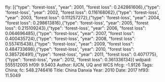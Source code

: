 fly: [{"type": 'forest-loss', "year": 2001, "forest loss": 0.242861606},{"type": 'forest-loss', "year": 2002, "forest loss": 0.116168062},{"type": 'forest-loss', "year": 2003, "forest loss": 0.111257272},{"type": 'forest-loss', "year": 2004, "forest loss": 0.298613816},{"type": 'forest-loss', "year": 2005, "forest loss": 0.215109243},{"type": 'forest-loss', "year": 2006, "forest loss": 0.064696485},{"type": 'forest-loss', "year": 2007, "forest loss": 0.400435724},{"type": 'forest-loss', "year": 2008, "forest loss": 0.557415438},{"type": 'forest-loss', "year": 2009, "forest loss": 0.484733698},{"type": 'forest-loss', "year": 2010, "forest loss": 0.385726491},{"type": 'forest-loss', "year": 2011, "forest loss": 0.4071775},{"type": 'forest-loss', "year": 2012, "forest loss": 0.361336134}]
wdpaid: 555512005
hf09: 9.5403
Author: IUCN, UQ and WCS
hfcg: -1.9126
Tags: China;
fc: 548.2746416
Title: China Danxia
Year: 2010
Date: 2017
hf93: 11.5049
